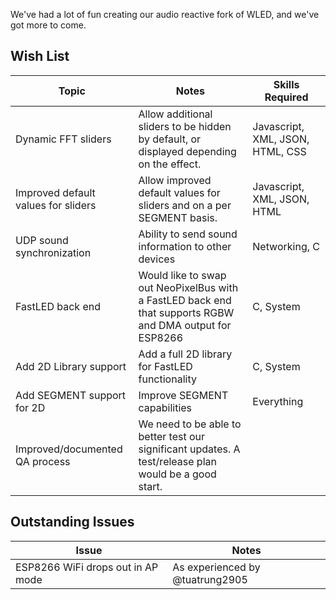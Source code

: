 We've had a lot of fun creating our audio reactive fork of WLED, and we've got more to come.

## Wish List
| Topic  | Notes | Skills Required |
| ------------- | ------------- |-- |
| Dynamic FFT sliders  | Allow additional sliders to be hidden by default, or displayed depending on the effect.  | Javascript, XML, JSON, HTML, CSS |
| Improved default values for sliders | Allow improved default values for sliders and on a per SEGMENT basis. | Javascript, XML, JSON, HTML |
| UDP sound synchronization  | Ability to send sound information to other devices  | Networking, C |
| FastLED back end | Would like to swap out NeoPixelBus with a FastLED back end that supports RGBW and DMA output for ESP8266 | C, System |
| Add 2D Library support | Add a full 2D library for FastLED functionality | C, System |
| Add SEGMENT support for 2D | Improve SEGMENT capabilities | Everything |
| Improved/documented QA process | We need to be able to better test our significant updates. A test/release plan would be a good start. | |



## Outstanding Issues
| Issue  | Notes |
| ------------- | ------------- |
| ESP8266 WiFi drops out in AP mode  | As experienced by @tuatrung2905  |

